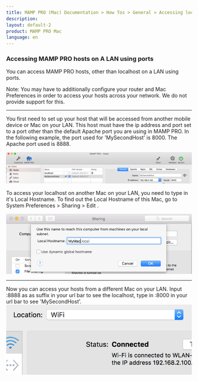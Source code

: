 ```yaml
---
title: MAMP PRO (Mac) Documentation > How Tos > General > Accessing localhost on a LAN using ports
description: 
layout: default-2
product: MAMP PRO Mac
language: en
---
```


### Accessing MAMP PRO hosts on A LAN using ports

You can access MAMP PRO hosts, other than localhost on a LAN using ports.

<div class="alert" role="alert">
Note: You may have to additionally configure your router and Mac Preferences in order to access your hosts across your network. We do not provide support for this.
</div>

---

You first need to set up your host that will be accessed from another mobile device or Mac on your LAN. This host must have the ip address and port set to a port other than the default Apache port you are using in MAMP PRO. In the following example, the port used for 'MySecondHost' is 8000. The Apache port used is 8888.

![MAMP](/en/MAMP-PRO-Mac/How-Tos/General/AccessingOnLANOtherHostsPorts/MySecondHost.png)

To access your localhost on another Mac on your LAN, you need to type in it's Local Hostname. To find out the Local Hostname of this Mac, go to System Preferences > Sharing > Edit .

![MAMP](/en/MAMP-PRO-Mac/How-Tos/General/AccessingOnLANOtherHostsPorts/LocalHostName.png)

---

Now you can access your hosts from a different Mac on your LAN. Input :8888 as as suffix in your url bar to see the localhost, type in :8000 in your url bar to see 'MySecondHost'.
![MAMP](/en/MAMP-PRO-Mac/How-Tos/General/AccessingOnLAN/ip.png)






